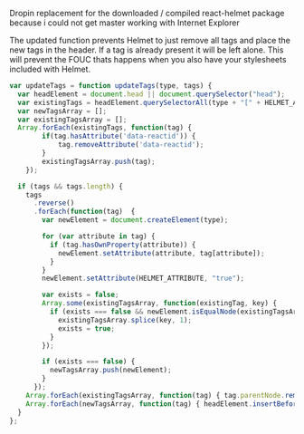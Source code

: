 Dropin replacement for the downloaded / compiled react-helmet package because i could not get master working with 
Internet Explorer

The updated function prevents Helmet to just remove all tags and place the new tags in the header.
If a tag is already present it will be left alone.
This will prevent the FOUC thats happens when you also have your stylesheets included with Helmet.


````javascript
var updateTags = function updateTags(type, tags) {
  var headElement = document.head || document.querySelector("head");
  var existingTags = headElement.querySelectorAll(type + "[" + HELMET_ATTRIBUTE + "]");
  var newTagsArray = [];
  var existingTagsArray = [];
  Array.forEach(existingTags, function(tag) { 
        if(tag.hasAttribute('data-reactid')) {
            tag.removeAttribute('data-reactid');
        }
        existingTagsArray.push(tag); 
    });

  if (tags && tags.length) {
    tags
      .reverse()
      .forEach(function(tag)  {
        var newElement = document.createElement(type);

        for (var attribute in tag) {
          if (tag.hasOwnProperty(attribute)) {
            newElement.setAttribute(attribute, tag[attribute]);
          }
        }
        newElement.setAttribute(HELMET_ATTRIBUTE, "true");

        var exists = false;
        Array.some(existingTagsArray, function(existingTag, key) {
          if (exists === false && newElement.isEqualNode(existingTagsArray[key])) {
            existingTagsArray.splice(key, 1);
            exists = true;
          }
        });

        if (exists === false) {
          newTagsArray.push(newElement);
        }
      });
    Array.forEach(existingTagsArray, function(tag) { tag.parentNode.removeChild(tag); });
    Array.forEach(newTagsArray, function(tag) { headElement.insertBefore(tag, headElement.firstChild); });
  }
};
````
